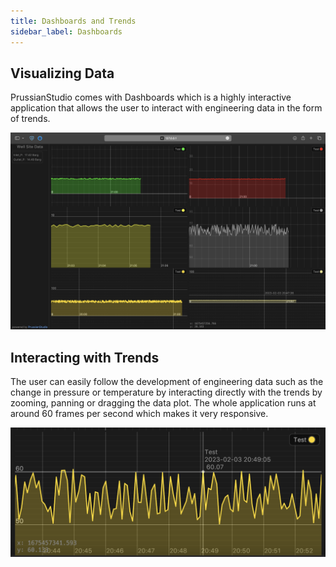 ```yaml
---
title: Dashboards and Trends
sidebar_label: Dashboards
---
```


## Visualizing Data

PrussianStudio comes with Dashboards which is a highly interactive application that allows the user to interact with engineering data in the form of trends.

![Dashboards](./img/dashboards.png)

## Interacting with Trends

The user can easily follow the development of engineering data such as the change in pressure or temperature by interacting directly with the trends by zooming, panning or dragging the data plot.
The whole application runs at around 60 frames per second which makes it very responsive. 


![Interaction](./img/trend.png)
